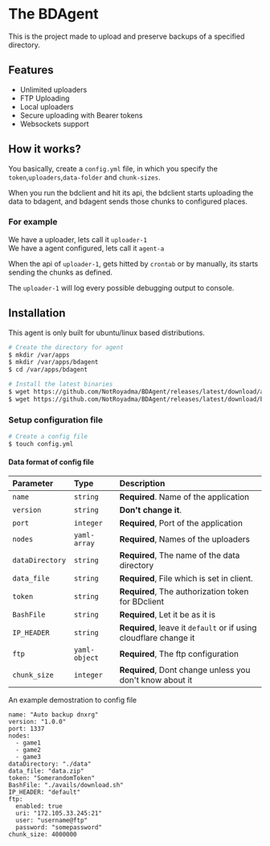 
# The BDAgent

This is the project made to upload and preserve backups of a specified directory.


## Features

- Unlimited uploaders
- FTP Uploading
- Local uploaders
- Secure uploading with Bearer tokens
- Websockets support

## How it works?

You basically, create a `config.yml` file, in which you specify the `token`,`uploaders`,`data-folder` and `chunk-sizes`.

When you run the bdclient and hit its api, the bdclient starts uploading the data to bdagent, and bdagent sends those chunks to configured places.

### For example
We have a uploader, lets call it `uploader-1`\
We have a agent configured, lets call it `agent-a`

When the api of `uploader-1`, gets hitted by `crontab` or by manually, its starts sending the chunks as defined.

The `uploader-1` will log every possible debugging output to console.


## Installation

This agent is only built for ubuntu/linux based distributions.

```bash
# Create the directory for agent
$ mkdir /var/apps
$ mkdir /var/apps/bdagent
$ cd /var/apps/bdagent

# Install the latest binaries
$ wget https://github.com/NotRoyadma/BDAgent/releases/latest/download/agent
$ wget https://github.com/NotRoyadma/BDAgent/releases/latest/download/bdagent.service
```

### Setup configuration file

```bash
# Create a config file
$ touch config.yml
```

#### Data format of config file

| Parameter | Type     | Description                       |
| :-------- | :------- | :-------------------------------- |
| `name`      | `string` | **Required**. Name of the application |
| `version`      | `string` | **Don't change it**. |
| `port`      | `integer` | **Required**, Port of the application |
| `nodes`      | `yaml-array` | **Required**, Names of the uploaders  |
| `dataDirectory`      | `string` | **Required**, The name of the data directory  |
| `data_file`      | `string` | **Required**, File which is set in client.  |
| `token`      | `string` | **Required**, The authorization token for BDclient  |
| `BashFile`      | `string` | **Required**, Let it be as it is  |
| `IP_HEADER`      | `string` | **Required**, leave it `default` or if using cloudflare change it  |
| `ftp`      | `yaml-object` | **Required**, The ftp configuration  |
| `chunk_size`      | `integer` | **Required**, Dont change unless you don't know about it  |

An example demostration to config file
```
name: "Auto backup dnxrg"
version: "1.0.0"
port: 1337
nodes: 
  - game1
  - game2
  - game3
dataDirectory: "./data"
data_file: "data.zip"
token: "SomerandomToken"
BashFile: "./avails/download.sh"
IP_HEADER: "default"
ftp: 
  enabled: true
  uri: "172.105.33.245:21"
  user: "username@ftp"
  password: "somepassword"
chunk_size: 4000000


